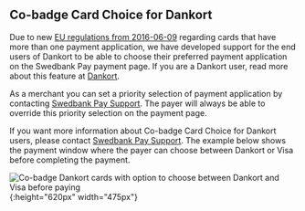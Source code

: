 ## Co-badge Card Choice for Dankort

Due to new [EU regulations from 2016-06-09][eu-regulation] regarding cards that 
have more than one payment application, we have developed support for the end 
users of Dankort to be able to choose their preferred payment application on the
Swedbank Pay payment page. If you are a Dankort user, read more about this
feature at [Dankort][dankort-eu].

As a merchant you can set a priority selection of payment application by
contacting [Swedbank Pay Support][swedbankpay-support]. The payer will always
be able to override this priority selection on the payment page.

If you want more information about Co-badge Card Choice for Dankort users,
please contact [Swedbank Pay Support][swedbankpay-support]. The example below
shows the payment window where the payer can choose between Dankort or Visa
before completing the payment.

![Co-badge Dankort cards with option to choose between Dankort and Visa before
paying][card-badge]{:height="620px" width="475px"}

[card-badge]: /assets/img/card-badge.png
[dankort-eu]: https://www.dankort.dk/Pages/Dankort-eller-Visa.aspx 
[eu-regulation]: https://ec.europa.eu/commission/presscorner/detail/en/MEMO_16_2162
[swedbankpay-support]: https://www.swedbankpay.se/support
